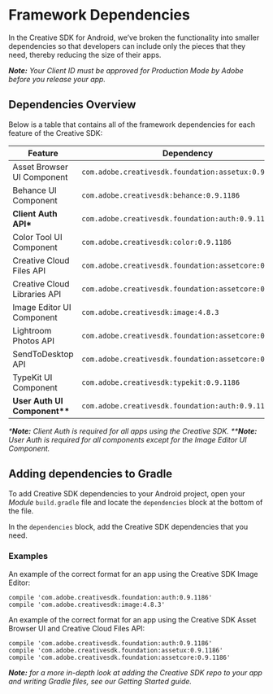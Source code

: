 # Framework Dependencies

In the Creative SDK for Android, we’ve broken the functionality into smaller dependencies so that developers can include only the pieces that they need, thereby reducing the size of their apps.

_**Note:** Your Client ID must be approved for Production Mode by Adobe before you release your app._

## Dependencies Overview

Below is a table that contains all of the framework dependencies for each feature of the Creative SDK:

|Feature   						|Dependency			  									|
|---							|---													|
|Asset Browser UI Component 	|`com.adobe.creativesdk.foundation:assetux:0.9.1186`	|
|Behance UI Component   		|`com.adobe.creativesdk:behance:0.9.1186`				|
|**Client Auth API\***			|`com.adobe.creativesdk.foundation:auth:0.9.1186`		|
|Color Tool UI Component   		|`com.adobe.creativesdk:color:0.9.1186`					|
|Creative Cloud Files API   	|`com.adobe.creativesdk.foundation:assetcore:0.9.1186`	|
|Creative Cloud Libraries API	|`com.adobe.creativesdk.foundation:assetcore:0.9.1186`	|
|Image Editor UI Component  	|`com.adobe.creativesdk:image:4.8.3`					|
|Lightroom Photos API   		|`com.adobe.creativesdk.foundation:assetcore:0.9.1186`	|
|SendToDesktop API   			|`com.adobe.creativesdk.foundation:assetcore:0.9.1186`	|
|TypeKit UI Component			|`com.adobe.creativesdk:typekit:0.9.1186`				|
|**User Auth UI Component\*\***	|`com.adobe.creativesdk.foundation:auth:0.9.1186`		|

_\***Note:** Client Auth is required for all apps using the Creative SDK._
_\*\***Note:** User Auth is required for all components except for the Image Editor UI Component._

## Adding dependencies to Gradle
To add Creative SDK dependencies to your Android project, open your _Module_ `build.gradle` file and locate the `dependencies` block at the bottom of the file.

In the `dependencies` block, add the Creative SDK dependencies that you need.


### Examples
An example of the correct format for an app using the Creative SDK Image Editor:

```
compile 'com.adobe.creativesdk.foundation:auth:0.9.1186'
compile 'com.adobe.creativesdk:image:4.8.3'
```

An example of the correct format for an app using the Creative SDK Asset Browser UI and Creative Cloud Files API:

```
compile 'com.adobe.creativesdk.foundation:auth:0.9.1186'
compile 'com.adobe.creativesdk.foundation:assetux:0.9.1186'
compile 'com.adobe.creativesdk.foundation:assetcore:0.9.1186'
```

_**Note:** for a more in-depth look at adding the Creative SDK repo to your app and writing Gradle files, see our Getting Started guide._
